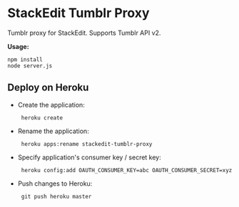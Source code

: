 StackEdit Tumblr Proxy
======================

Tumblr proxy for StackEdit. Supports Tumblr API v2.

**Usage:**

	npm install
	node server.js


Deploy on Heroku
----------------

 - Create the application:

		heroku create

 - Rename the application:

		heroku apps:rename stackedit-tumblr-proxy

 - Specify application's consumer key / secret key:

		heroku config:add OAUTH_CONSUMER_KEY=abc OAUTH_CONSUMER_SECRET=xyz

 - Push changes to Heroku:

		git push heroku master